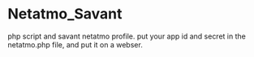# Netatmo_Savant
php script and savant netatmo profile.
put your app id and secret in the netatmo.php file, and put it on a webser.
